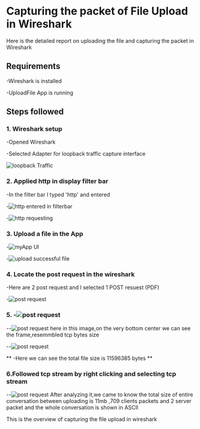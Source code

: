 # Capturing the packet of File Upload in Wireshark

Here is the detailed report on uploading the file and capturing the packet in Wireshark

## Requirements
 
-Wireshark is installed

-UploadFile App is running

## Steps followed 

### 1. Wireshark setup

  -Opened Wireshark

  -Selected Adapter for loopback traffic capture interface

  ![loopback Traffic](images/wireshark1.png)


### 2. Applied http in display filter bar

   -In the filter bar I typed 'http' and entered

   -![http entered in filterbar](images/wireshark2.png)

   -![http requesting](images/wireshark3.png)


### 3. Upload a file in the App

   -![myApp UI](images/wireshark4.png)

   -![upload successful file](images/wireshark5.png)

### 4. Locate the post request in the wireshark

   -Here are 2 post request and I selected 1 POST resuest (PDF) 
   
   -![post request](images/wireshark6.png)
 
### 5. -![post request](images/wireshark6.png)

   --![post request](images/wireshark7.png)
   here in this image,on the very bottom center we can see the frame,resemmbled tcp bytes size
   
   --![post request](images/wireshark8.png)

   ** -Here we can see the total file size is 11596385 bytes ** 
 
### 6.Followed tcp stream by right clicking and selecting tcp stream

  --![post request](images/wireshark9.png)
  After analyzing it,we came to know the total size of entire conversation between uploading is 11mb ,709 clients packets and 2 server packet and the whole conversation is shown in ASCII

This is the overview of capturing the file upload in wireshark


